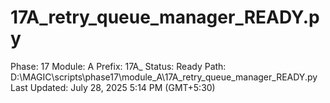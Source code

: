 # 17A_retry_queue_manager_READY.py

Phase: 17
Module: A
Prefix: 17A_
Status: Ready
Path: D:\MAGIC\scripts\phase17\module_A\17A_retry_queue_manager_READY.py
Last Updated: July 28, 2025 5:14 PM (GMT+5:30)
